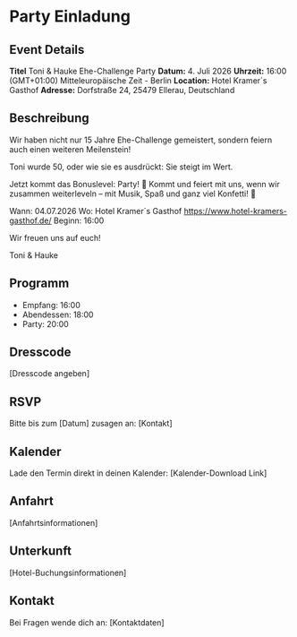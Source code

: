 # Party Einladung

## Event Details

**Titel** Toni & Hauke Ehe-Challenge Party
**Datum:** 4. Juli 2026 
**Uhrzeit:** 16:00 (GMT+01:00) Mitteleuropäische Zeit - Berlin
**Location:** Hotel Kramer´s Gasthof
**Adresse:** Dorfstraße 24, 25479 Ellerau, Deutschland

## Beschreibung

Wir haben nicht nur 15 Jahre Ehe-Challenge gemeistert, sondern feiern auch einen weiteren Meilenstein!

Toni wurde 50, oder wie sie es ausdrückt: Sie steigt im Wert.

Jetzt kommt das Bonuslevel: Party! 🥳
Kommt und feiert mit uns, wenn wir zusammen weiterleveln – mit Musik, Spaß und ganz viel Konfetti! 🎊

Wann: 04.07.2026
Wo: Hotel Kramer´s Gasthof
https://www.hotel-kramers-gasthof.de/
Beginn: 16:00

Wir freuen uns auf euch!

Toni & Hauke

## Programm

- Empfang: 16:00
- Abendessen: 18:00
- Party: 20:00

## Dresscode

[Dresscode angeben]

## RSVP

Bitte bis zum [Datum] zusagen an: [Kontakt]

## Kalender

Lade den Termin direkt in deinen Kalender: [Kalender-Download Link]

## Anfahrt

[Anfahrtsinformationen]

## Unterkunft

[Hotel-Buchungsinformationen]

## Kontakt

Bei Fragen wende dich an: [Kontaktdaten]
